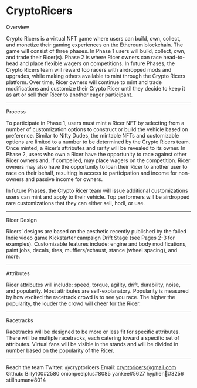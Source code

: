 # CryptoRicers


Overview

Crypto Ricers is a virtual NFT game where users can build, own, collect, and monetize their gaming experiences on the Ethereum blockchain. The game will consist of three phases. In Phase 1 users will build, collect, own, and trade their Ricer(s). Phase 2 is where Ricer owners can race head-to-head and place flexible wagers on competitions. In future Phases, the Crypto Ricers team will reward top racers with airdropped mods and upgrades, while making others available to mint through the Crypto Ricers platform. Over time, Ricer owners will continue to mint and trade modifications and customize their Crypto Ricer until they decide to keep it as art or sell their Ricer to another eager participant. 
 
---
 
Process

To participate in Phase 1, users must mint a Ricer NFT by selecting from a number of customization options to construct or build the vehicle based on preference. Similar to Nifty Dudes, the mintable NFTs and customizable options are limited to a number to be determined by the Crypto Ricers team. Once minted, a Ricer’s attributes and rarity will be revealed to its owner.
In Phase 2, users who own a Ricer have the opportunity to race against other Ricer owners and, if compelled, may place wagers on the competition. Ricer owners may also have the opportunity to loan their Ricer to another user to race on their behalf, resulting in access to participation and income for non-owners and passive income for owners.

In future Phases, the Crypto Ricer team will issue additional customizations users can mint and apply to their vehicle. Top performers will be airdropped rare customizations that they can either sell, hodl, or use.

---

Ricer Design

Ricers’ designs are based on the aesthetic recently published by the failed Indie video game Kickstarter campaign Drift Stage (see Pages 2-3 for examples). Customizable features include: engine and body modifications, paint jobs, decals, tires, mufflers/exhaust, stance (wheel spacing), and more. 

---

Attributes

Ricer attributes will include: speed, torque, agility, drift, durability, noise, and popularity. Most attributes are self-explanatory. Popularity is measured by how excited the racetrack crowd is to see you race. The higher the popularity, the louder the crowd will cheer for the Ricer. 

---

Racetracks

Racetracks will be designed to be more or less fit for specific attributes. There will be multiple racetracks, each catering toward a specific set of attributes. Virtual fans will be visible in the stands and will be divided in number based on the popularity of the Ricer. 

---

Reach the team
Twitter: @cryptoricers
Email: cryptoricers@gmail.com
Github: Billy100#2580  onionpeelplus#8085  yankee#5627  hyphen👑#3256  stillhuman#8014
